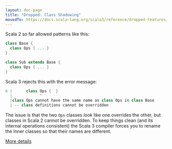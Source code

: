 ```yaml
---
layout: doc-page
title: "Dropped: Class Shadowing"
movedTo: https://docs.scala-lang.org/scala3/reference/dropped-features/class-shadowing.html
---
```


Scala 2 so far allowed patterns like this:

```scala
class Base {
  class Ops { ... }
}

class Sub extends Base {
  class Ops { ... }
}
```

Scala 3 rejects this with the error message:

```scala
6 |      class Ops {  }
  |            ^
  |class Ops cannot have the same name as class Ops in class Base
  | -- class definitions cannot be overridden
```

The issue is that the two `Ops` classes _look_ like one overrides the
other, but classes in Scala 2 cannot be overridden. To keep things clean
(and its internal operations consistent) the Scala 3 compiler forces you
to rename the inner classes so that their names are different.

[More details](./class-shadowing-spec.md)
